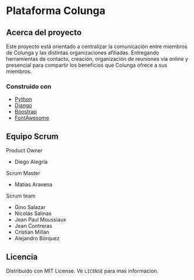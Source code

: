 # Plataforma Colunga
<!-- ABOUT THE PROJECT -->
## Acerca del proyecto
Este proyecto está orientado a centralizar la
comunicación entre miembros de Colunga y las distintas
organizaciones afiliadas. Entregando herramientas de
contacto, creación, organización de reuniones vía
online y presencial para compartir los beneficios que
Colunga ofrece a sus miembros.

### Construido con

* [Python](https://www.python.org/)
* [Django](https://www.djangoproject.com)
* [Boostrap](https://getbootstrap.com/)
* [FontAwesome](https://fontawesome.com/)


<!-- CONTACT -->
## Equipo Scrum

Product Owner
<ul>
  <li type="disc">Diego Alegría</li>
</ul>
Scrum Master
<ul>
  <li type="disc">Matías Aravena</li>
</ul>
Scrum team
<ul>
  <li type="disc">Gino Salazar</li>
  <li type="disc">Nicolás Salinas</li>
  <li type="disc">Jean Paul Moussiaux</li>
  <li type="disc">Jean Contreras</li>
  <li type="disc">Cristian Millán</li>
  <li type="disc">Alejandro Bórquez</li>
</ul>


<!-- LICENSE -->
## Licencia

Distribuido con MIT License. Ve `LICENSE` para mas informacion.
